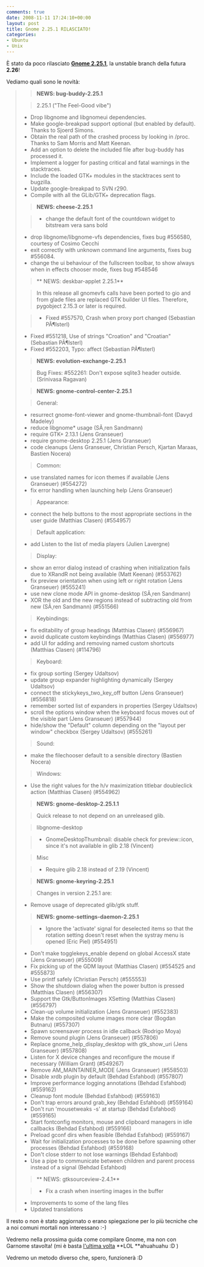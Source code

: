 ```yaml
---
comments: true
date: 2008-11-11 17:24:10+00:00
layout: post
title: Gnome 2.25.1 RILASCIATO!
categories:
- Ubuntu
- Unix
---
```


È stato da poco rilasciato [**Gnome 2.25.1**](http://ftp.gnome.org/pub/GNOME/desktop/2.25/2.25.1/NEWS), la unstable branch della futura **2.26**!

Vediamo quali sono le novità:


<blockquote>

> 
> **NEWS: bug-buddy-2.25.1**
> 
> 


> 
> 2.25.1 ("The Feel-Good vibe")
* Drop libgnome and libgnomeui dependencies.
* Make google-breakpad support optional (but enabled by default).
Thanks to Sjoerd Simons.
* Obtain the real path of the crashed process by looking in /proc.
Thanks to Sam Morris and Matt Keenan.
* Add an option to delete the included file after bug-buddy has
processed it.
* Implement a logger for pasting critical and fatal warnings in the
stacktraces.
* Include the loaded GTK+ modules in the stacktraces sent to bugzilla.
* Update google-breakpad to SVN r290.
* Compile with all the GLib/GTK+ deprecation flags.

> 
> **NEWS: cheese-2.25.1**
> 
> 


> 
> - change the default font of the countdown widget to bitstream vera sans bold
- drop libgnome/libgnome-vfs dependencies, fixes bug #556580, courtesy of Cosimo Cecchi
- exit correctly with unknown command line arguments, fixes bug #556084.
- change the ui behaviour of the fullscreen toolbar, to show always when in
effects chooser mode, fixes bug #548546


> 
> **
NEWS: deskbar-applet 2.25.1**


> 
> In this release all gnomevfs calls have been ported
to gio and from glade files are replaced GTK builder UI
files. Therefore, pygobject 2.15.3 or later is required.


> 
> - Fixed #557570, Crash when proxy port changed (Sebastian PÃ¶lsterl)
- Fixed #551218, Use of strings "Croation" and "Croatian" (Sebastian PÃ¶lsterl)
- Fixed #552203, Typo: affect (Sebastian PÃ¶lsterl)

> 
> **NEWS: evolution-exchange-2.25.1**
> 
> 


> 
> Bug Fixes:
#552261: Don't expose sqlite3 header outside. (Srinivasa Ragavan)

> 
> **NEWS: gnome-control-center-2.25.1**
> 
> 


> 
> General:
- resurrect gnome-font-viewer and gnome-thumbnail-font (Davyd Madeley)
- reduce libgnome* usage (SÃ¸ren Sandmann)
- require GTK+ 2.13.1 (Jens Granseuer)
- require gnome-desktop 2.25.1 (Jens Granseuer)
- code cleanups (Jens Granseuer, Christian Persch, Kjartan Maraas, Bastien Nocera)


> 
> Common:
- use translated names for icon themes if available (Jens Granseuer) (#554272)
- fix error handling when launching help (Jens Granseuer)


> 
> Appearance:
- connect the help buttons to the most appropriate sections in the user guide
(Matthias Clasen) (#554957)


> 
> Default application:
- add Listen to the list of media players (Julien Lavergne)


> 
> Display:
- show an error dialog instead of crashing when initialization fails due to
XRandR not being available (Matt Keenan) (#553762)
- fix preview orientation when using left or right rotation (Jens Granseuer) (#555241)
- use new clone mode API in gnome-desktop (SÃ¸ren Sandmann)
- XOR the old and the new regions instead of subtracting old from new (SÃ¸ren
Sandmann) (#551566)


> 
> Keybindings:
- fix editability of group headings (Matthias Clasen) (#556967)
- avoid duplicate custom keybindings (Matthias Clasen) (#556977)
- add UI for adding and removing named custom shortcuts (Matthias Clasen) (#114796)


> 
> Keyboard:
- fix group sorting (Sergey Udaltsov)
- update group expander highlighting dynamically (Sergey Udaltsov)
- connect the stickykeys_two_key_off button (Jens Granseuer) (#556818)
- remember sorted list of expanders in properties (Sergey Udaltsov)
- scroll the options window when the keyboard focus moves out of the visible
part (Jens Granseuer) (#557944)
- hide/show the "Default" column depending on the "layout per window" checkbox
(Sergey Udaltsov) (#555261)


> 
> Sound:
- make the filechooser default to a sensible directory (Bastien Nocera)


> 
> Windows:
- Use the right values for the h/v maximization titlebar doubleclick action
(Matthias Clasen) (#554962)

> 
> **NEWS: gnome-desktop-2.25.1.1**
> 
> 

> 
> 

> 
> Quick release to not depend on an unreleased glib.
> 
> 

> 
> libgnome-desktop
> 
> 


> 
> * GnomeDesktopThumbnail: disable check for preview::icon, since it's
not available in glib 2.18 (Vincent)

> 
> Misc
> 
> 

> 
> * Require glib 2.18 instead of 2.19 (Vincent)
> 
> 

> 
> **NEWS: gnome-keyring-2.25.1**
> 
> 


> 
> Changes in version 2.25.1 are:
* Remove usage of deprecated glib/gtk stuff.

> 
> **NEWS: gnome-settings-daemon-2.25.1**
> 
> 


> 
> - Ignore the 'activate' signal for deselected items so that the rotation
setting doesn't reset when the systray menu is opened (Eric Piel)
(#554951)
- Don't make togglekeys_enable depend on global AccessX state (Jens
Granseuer) (#555009)
- Fix picking up of the GDM layout (Matthias Clasen) (#554525 and
#555873)
- Use printf safely (Christian Persch) (#555553)
- Show the shutdown dialog when the power button is pressed (Matthias
Clasen) (#556307)
- Support the Gtk/ButtonImages XSetting (Matthias Clasen) (#556797)
- Clean-up volume initialization (Jens Granseuer) (#552383)
- Make the composited volume images more clear (Bogdan Butnaru)
(#557307)
- Spawn screensaver process in idle callback (Rodrigo Moya)
- Remove sound plugin (Jens Granseuer) (#557806)
- Replace gnome_help_display_desktop with gtk_show_uri (Jens Granseuer)
(#557808)
- Listen for X device changes and reconfigure the mouse if necessary
(William Grant) (#549267)
- Remove AM_MAINTAINER_MODE (Jens Granseuer) (#558503)
- Disable xrdb plugin by default (Behdad Esfahbod) (#557807)
- Improve performance logging annotations (Behdad Esfahbod) (#559162)
- Cleanup font module (Behdad Esfahbod) (#559163)
- Don't trap errors around grab_key (Behdad Esfahbod) (#559164)
- Don't run 'mousetweaks -s' at startup (Behdad Esfahbod) (#559165)
- Start fontconfig monitors, mouse and clipboard managers in idle
callbacks (Behdad Esfahbod) (#559166)
- Preload gconf dirs when feasible (Behdad Esfahbod) (#559167)
- Wait for initialization processes to be done before spawning other
processes (Behdad Esfahbod) (#559168)
- Don't close stderr to not lose warnings (Behdad Esfahbod)
- Use a pipe to communicate between children and parent process instead
of a signal (Behdad Esfahbod)

> 
> ** NEWS: gtksourceview-2.4.1**
> 
> 


> 
> * Fix a crash when inserting images in the buffer
* Improvements to some of the lang files
* Updated translations

> 
> 
</blockquote>




Il resto o non è stato aggiornato o erano spiegazione per lo più tecniche che a noi comuni mortali non interessano :-)




Vedremo nella prossima guida come compilare Gnome, ma non con Garnome stavolta! (mi è basta [l'ultima volta](https://github.com/paolostivanin2008/06/15/compilazione-gnome-unstable/) **LOL **ahuahuahu :D )




Vedremo un metodo diverso che, spero, funzionerà :D
